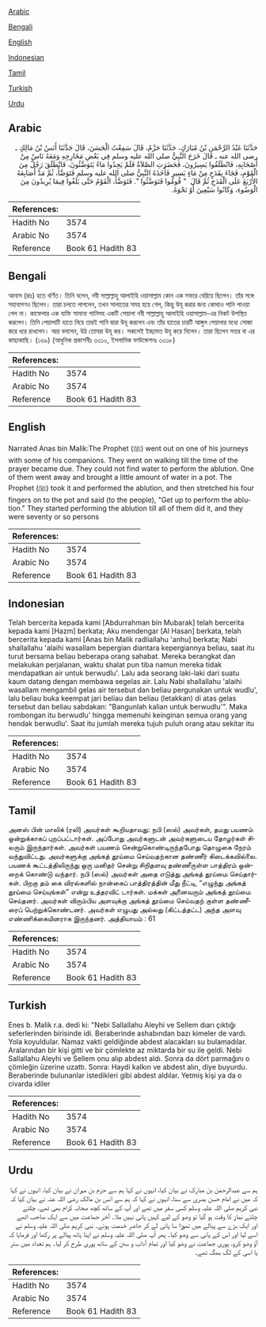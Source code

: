 [Arabic](#arabic)

[Bengali](#bengali)

[English](#english)

[Indonesian](#indonesian)

[Tamil](#tamil)

[Turkish](#turkish)

[Urdu](#urdu)

## Arabic


<div dir="rtl" lang="ar" style={{fontSize:'larger',backgroundColor:'#f8f9fa',padding:20}}>
حَدَّثَنَا عَبْدُ الرَّحْمَنِ بْنُ مُبَارَكٍ، حَدَّثَنَا حَزْمٌ، قَالَ سَمِعْتُ الْحَسَنَ، قَالَ حَدَّثَنَا أَنَسُ بْنُ مَالِكٍ ـ رضى الله عنه ـ قَالَ خَرَجَ النَّبِيُّ صلى الله عليه وسلم فِي بَعْضِ مَخَارِجِهِ وَمَعَهُ نَاسٌ مِنْ أَصْحَابِهِ، فَانْطَلَقُوا يَسِيرُونَ، فَحَضَرَتِ الصَّلاَةُ فَلَمْ يَجِدُوا مَاءً يَتَوَضَّئُونَ، فَانْطَلَقَ رَجُلٌ مِنَ الْقَوْمِ، فَجَاءَ بِقَدَحٍ مِنْ مَاءٍ يَسِيرٍ فَأَخَذَهُ النَّبِيُّ صلى الله عليه وسلم فَتَوَضَّأَ، ثُمَّ مَدَّ أَصَابِعَهُ الأَرْبَعَ عَلَى الْقَدَحِ ثُمَّ قَالَ ‏ "‏ قُومُوا فَتَوَضَّئُوا ‏"‏‏.‏ فَتَوَضَّأَ، الْقَوْمُ حَتَّى بَلَغُوا فِيمَا يُرِيدُونَ مِنَ الْوَضُوءِ، وَكَانُوا سَبْعِينَ أَوْ نَحْوَهُ‏.‏
</div>
<div style={{backgroundColor:'#f8f9fa',padding:20, marginBottom: 10}}><table> <thead> <tr> <th>References:</th> <th></th> </tr> </thead> <tbody><tr><td>Hadith No</td><td>3574</td></tr><tr><td>Arabic No</td><td>3574</td></tr><tr><td>Reference</td><td>Book 61 Hadith 83</td></tr></tbody></table></div>

## Bengali


<div dir="ltr" lang="bn" style={{fontSize:'larger',backgroundColor:'#f8f9fa',padding:20}}>
আনাস (রাঃ) হতে বর্ণিত। তিনি বলেন, নবী সাল্লাল্লাহু আলাইহি ওয়াসাল্লাম কোন এক সফরে বেরিয়ে ছিলেন। তাঁর সঙ্গে সহাবাগণও ছিলেন। তারা চলতে লাগলেন, তখন সালাতের সময় হয়ে গেল, কিন্তু উযূ করার জন্য কোথাও পানি পাওয়া গেল না। কাফেলার এক ব্যক্তি সামান্য পানিসহ একটি পেয়ালা নবী সাল্লাল্লাহু আলাইহি ওয়াসাল্লাম-এর নিকট উপস্থিত করলেন। তিনি পেয়ালাটি হাতে নিয়ে তারই পানি দ্বারা উযূ করলেন এবং তাঁর হাতের চারটি আঙ্গুল পেয়ালার মধ্যে সোজা করে ধরে রাখলেন। আর বললেন, উঠ তোমরা উযূ কর। সকলেই ইচ্ছামত উযূ করে নিলেন। তারা ছিলেন সত্তর বা এর কাছাকাছি। (১৬৯) (আধুনিক প্রকাশনীঃ ৩৩১০, ইসলামিক ফাউন্ডেশনঃ ৩৩১৮)
</div>
<div style={{backgroundColor:'#f8f9fa',padding:20, marginBottom: 10}}><table> <thead> <tr> <th>References:</th> <th></th> </tr> </thead> <tbody><tr><td>Hadith No</td><td>3574</td></tr><tr><td>Arabic No</td><td>3574</td></tr><tr><td>Reference</td><td>Book 61 Hadith 83</td></tr></tbody></table></div>

## English


<div dir="ltr" lang="en" style={{fontSize:'larger',backgroundColor:'#f8f9fa',padding:20}}>
Narrated Anas bin Malik:The Prophet (ﷺ) went out on one of his journeys with some of his companions. They went on walking till the time of the prayer became due. They could not find water to perform the ablution. One of them went away and brought a little amount of water in a pot. The Prophet (ﷺ) took it and performed the ablution, and then stretched his four fingers on to the pot and said (to the people), "Get up to perform the ablution." They started performing the ablution till all of them did it, and they were seventy or so persons
</div>
<div style={{backgroundColor:'#f8f9fa',padding:20, marginBottom: 10}}><table> <thead> <tr> <th>References:</th> <th></th> </tr> </thead> <tbody><tr><td>Hadith No</td><td>3574</td></tr><tr><td>Arabic No</td><td>3574</td></tr><tr><td>Reference</td><td>Book 61 Hadith 83</td></tr></tbody></table></div>

## Indonesian


<div dir="ltr" lang="id" style={{fontSize:'larger',backgroundColor:'#f8f9fa',padding:20}}>
Telah bercerita kepada kami [Abdurrahman bin Mubarak] telah bercerita kepada kami [Hazm] berkata; Aku mendengar [Al Hasan] berkata, telah bercerita kepada kami [Anas bin Malik radliallahu 'anhu] berkata; Nabi shallallahu 'alaihi wasallam bepergian diantara kepergiannya beliau, saat itu turut bersama beliau beberapa orang sahabat. Mereka berangkat dan melakukan perjalanan, waktu shalat pun tiba namun mereka tidak mendapatkan air untuk berwudlu'. Lalu ada seorang laki-laki dari suatu kaum datang dengan membawa segelas air. Lalu Nabi shallallahu 'alaihi wasallam mengambil gelas air tersebut dan beliau pergunakan untuk wudlu', lalu beliau buka keempat jari beliau dan beliau (letakkan) di atas gelas tersebut dan beliau sabdakan: "Bangunlah kalian untuk berwudlu'". Maka rombongan itu berwudlu' hingga memenuhi keinginan semua orang yang hendak berwudlu'. Saat itu jumlah mereka tujuh puluh orang atau sekitar itu
</div>
<div style={{backgroundColor:'#f8f9fa',padding:20, marginBottom: 10}}><table> <thead> <tr> <th>References:</th> <th></th> </tr> </thead> <tbody><tr><td>Hadith No</td><td>3574</td></tr><tr><td>Arabic No</td><td>3574</td></tr><tr><td>Reference</td><td>Book 61 Hadith 83</td></tr></tbody></table></div>

## Tamil


<div dir="ltr" lang="ta" style={{fontSize:'larger',backgroundColor:'#f8f9fa',padding:20}}>
அனஸ் பின் மாலிக் (ரலி) அவர்கள் கூறியதாவது: நபி (ஸல்) அவர்கள், தமது பயணம் ஒன்றுக்காகப் புறப்பட்டார்கள். அப்போது அவர்களுடன் அவர்களுடைய தோழர்கள் சிலரும் இருந்தார்கள். அவர்கள் பயணம் சென்றுகொண்டிருந்தபோது தொழுகை நேரம் வந்துவிட்டது. அவர்களுக்கு அங்கத் தூய்மை செய்வதற்கான தண்ணீர் கிடைக்கவில்லை. பயணக் கூட்டத்திலிருந்து ஒரு மனிதர் சென்று சிறிதளவு தண்ணீருள்ள பாத்திரம் ஒன்றைக் கொண்டு வந்தார். நபி (ஸல்) அவர்கள் அதை எடுத்து அங்கத் தூய்மை செய்தார்கள். பிறகு தம் கை விரல்களில் நான்கைப் பாத்திரத்தின் மீது நீட்டி, “எழுந்து அங்கத் தூய்மை செய்யுங்கள்” என்று உத்தரவிட் டார்கள். மக்கள் அனைவரும் அங்கத் தூய்மை செய்தனர். அவர்கள் விரும்பிய அளவுக்கு அங்கத் தூய்மை செய்வதற் குள்ள தண்ணீரைப் பெற்றுக்கொண்டனர். அவர்கள் எழுபது அல்லது (கிட்டத்தட்ட) அந்த அளவு எண்ணிக்கையினராக இருந்தனர். அத்தியாயம் : 61
</div>
<div style={{backgroundColor:'#f8f9fa',padding:20, marginBottom: 10}}><table> <thead> <tr> <th>References:</th> <th></th> </tr> </thead> <tbody><tr><td>Hadith No</td><td>3574</td></tr><tr><td>Arabic No</td><td>3574</td></tr><tr><td>Reference</td><td>Book 61 Hadith 83</td></tr></tbody></table></div>

## Turkish


<div dir="ltr" lang="tr" style={{fontSize:'larger',backgroundColor:'#f8f9fa',padding:20}}>
Enes b. Malik r.a. dedi ki: "Nebi Sallallahu Aleyhi ve Sellem dıarı çıktığı seferlerinden birisinde idi. Beraberinde ashabından bazı kimeler de vardı. Yola koyuldular. Namaz vakti geldiğinde abdest alacakları su bulamadılar. Aralarından bir kişi gitti ve bir çömlekte az miktarda bir su ile geldi. Nebi Sallallahu Aleyhi ve Sellem onu alıp abdest aldı. Sonra da dört parmağını o çömleğin üzerine uzattı. Sonra: Haydi kalkın ve abdest alın, diye buyurdu. Beraberinde bulunanlar istedikleri gibi abdest aldılar. Yetmiş kişi ya da o civarda idiler
</div>
<div style={{backgroundColor:'#f8f9fa',padding:20, marginBottom: 10}}><table> <thead> <tr> <th>References:</th> <th></th> </tr> </thead> <tbody><tr><td>Hadith No</td><td>3574</td></tr><tr><td>Arabic No</td><td>3574</td></tr><tr><td>Reference</td><td>Book 61 Hadith 83</td></tr></tbody></table></div>

## Urdu


<div dir="rtl" lang="ur" style={{fontSize:'larger',backgroundColor:'#f8f9fa',padding:20}}>
ہم سے عبدالرحمٰن بن مبارک نے بیان کیا، انہوں نے کہا ہم سے حزم بن مہران نے بیان کیا، انہوں نے کہا کہ میں نے امام حسن بصری سے سنا، انہوں نے کہا کہ ہم سے انس بن مالک رضی اللہ عنہ نے بیان کیا کہ نبی کریم صلی اللہ علیہ وسلم کسی سفر میں تھے اور آپ کے ساتھ کچھ صحابہ کرام بھی تھے، چلتے چلتے نماز کا وقت ہو گیا تو وضو کے لیے کہیں پانی نہیں ملا۔ آخر جماعت میں سے ایک صاحب اٹھے اور ایک بڑے سے پیالے میں تھوڑا سا پانی لے کر حاضر خدمت ہوئے۔ نبی کریم صلی اللہ علیہ وسلم نے اسے لیا اور اس کے پانی سے وضو کیا۔ پھر آپ صلی اللہ علیہ وسلم نے اپنا ہاتھ پیالے پر رکھا اور فرمایا کہ آؤ وضو کرو، پوری جماعت نے وضو کیا اور تمام آداب و سنن کے ساتھ پوری طرح کر لیا۔ ہم تعداد میں ستر یا اسی کے لگ بھگ تھے۔
</div>
<div style={{backgroundColor:'#f8f9fa',padding:20, marginBottom: 10}}><table> <thead> <tr> <th>References:</th> <th></th> </tr> </thead> <tbody><tr><td>Hadith No</td><td>3574</td></tr><tr><td>Arabic No</td><td>3574</td></tr><tr><td>Reference</td><td>Book 61 Hadith 83</td></tr></tbody></table></div>